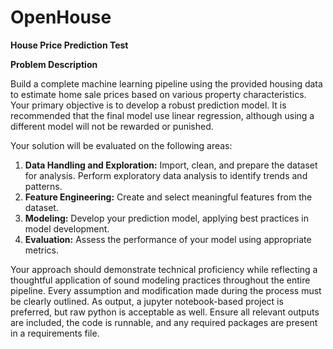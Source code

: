 # OpenHouse
**House Price Prediction Test**

**Problem Description**

Build a complete machine learning pipeline using the provided housing data to estimate home sale prices based on various property characteristics. Your primary objective is to develop a robust prediction model. It is recommended that the final model use linear regression, although using a different model will not be rewarded or punished.

Your solution will be evaluated on the following areas:
1. **Data Handling and Exploration:** Import, clean, and prepare the dataset for analysis. Perform exploratory data analysis to identify trends and patterns.
2. **Feature Engineering:** Create and select meaningful features from the dataset.
3. **Modeling:** Develop your prediction model, applying best practices in model development.
4. **Evaluation:** Assess the performance of your model using appropriate metrics.

Your approach should demonstrate technical proficiency while reflecting a thoughtful application of sound modeling practices throughout the entire pipeline. Every assumption and modification made during the process must be clearly outlined. 
As output, a jupyter notebook-based project is preferred, but raw python is acceptable as well. Ensure all relevant outputs are included, the code is runnable, and any required packages are present in a requirements file.

